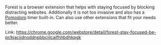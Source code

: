 Forest is a browser extension that helps with staying focused by blocking distracting websites. Additionally it is not too invasive and also has a [Pomodoro](pomodoro.md) timer built-in.
Can also use other extensions that fit your needs better.

Link: https://chrome.google.com/webstore/detail/forest-stay-focused-be-pr/kjacjjdnoddnpbbcjilcajfhhbdhkpgk
